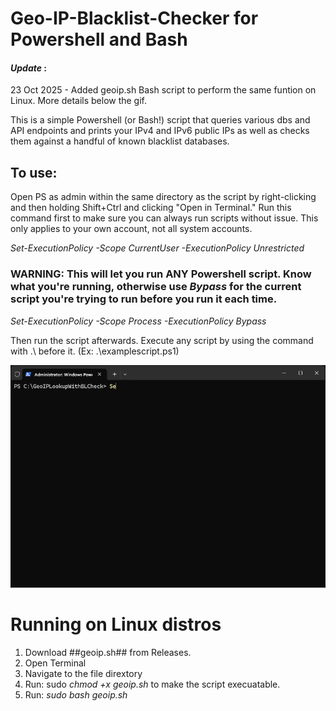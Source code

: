 # Geo-IP-Blacklist-Checker for Powershell and Bash #

#### *Update* :

23 Oct 2025 - Added geoip.sh Bash script to perform the same funtion on Linux. More details below the gif.

This is a simple Powershell (or Bash!) script that queries various dbs and API endpoints and prints your IPv4 and IPv6 public IPs as well as checks them against a handful of known blacklist databases.

## To use:

Open PS as admin within the same directory as the script by right-clicking and then holding Shift+Ctrl and clicking "Open in Terminal." Run this command first to make sure you can always run scripts without issue. This only applies to your own account, not all system accounts.

*Set-ExecutionPolicy -Scope CurrentUser -ExecutionPolicy Unrestricted*

### WARNING: This will let you run ANY Powershell script. Know what you're running, otherwise use *Bypass* for the current script you're trying to run before you run it each time.

*Set-ExecutionPolicy -Scope Process -ExecutionPolicy Bypass*

Then run the script afterwards. Execute any script by using the command with .\ before it. (Ex: .\examplescript.ps1)

![](/Animation.gif)

# Running on Linux distros #

1. Download ##geoip.sh## from Releases.
2. Open Terminal
3. Navigate to the file dirextory
4. Run: sudo *chmod +x geoip.sh* to make the script execuatable.
5. Run: *sudo bash geoip.sh*
